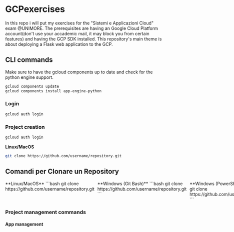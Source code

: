 # GCPexercises
In this repo i will put my exercises for the "Sistemi e Applicazioni Cloud" exam @UNIMORE. The prerequisites are having an Google Cloud Platform account(don't use your accademic mail, it may block you from certain features) and having the GCP SDK installed. This repository's main theme is about deploying a Flask web application to the GCP.

## CLI commands
Make sure to have the gcloud components up to date and check for the python engine support.
```bash
gcloud components update
gcloud components install app-engine-python
```

### Login 
```bash
gcloud auth login
```

### Project creation
```bash
gcloud auth login
```
 **Linux/MacOS**
  ```bash
  git clone https://github.com/username/repository.git
  ```
## Comandi per Clonare un Repository

<div style="display: flex; gap: 10px;">

<div style="flex: 1;">
**Linux/MacOS**
```bash
git clone https://github.com/username/repository.git
</div> <div style="flex: 1;"> 
  **Windows (Git Bash)** ```bash git clone https://github.com/username/repository.git ``` </div> <div style="flex: 1;"> 
  **Windows (PowerShell)** ```powershell git clone https://github.com/username/repository.git ``` </div> </div>



### Project management commands


#### App management
